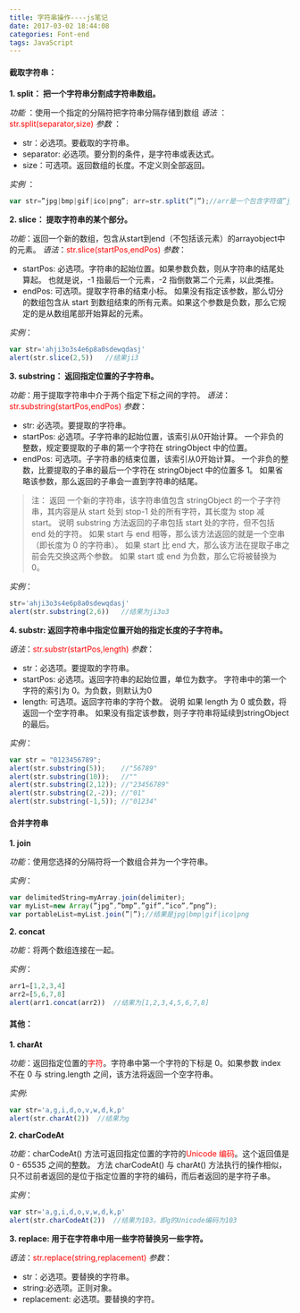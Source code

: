 ```yaml
---
title: 字符串操作----js笔记
date: 2017-03-02 18:44:08
categories: Font-end
tags: JavaScript
---
```



#### 截取字符串：

**1. split： 把一个字符串分割成字符串数组。**

*功能* ：使用一个指定的分隔符把字符串分隔存储到数组
*语法* ：<font color=red>str.split(separator,size)</font>
*参数* ：
- str：必选项。要截取的字符串。
- separator: 必选项。要分割的条件，是字符串或表达式。
- size：可选项。返回数组的长度。不定义则全部返回。

*实例* ：
``` javascript
var str=”jpg|bmp|gif|ico|png”; arr=str.split(”|”);//arr是一个包含字符值”jpg”、”bmp”、”gif”、”ico”和”png”的数组
```
<!--more-->

**2. slice：   提取字符串的某个部分。**

*功能*：返回一个新的数组，包含从start到end（不包括该元素）的arrayobject中的元素。
*语法*：<font color=red>str.slice(startPos,endPos)</font>
*参数*：
- startPos: 必选项。字符串的起始位置。如果参数负数，则从字符串的结尾处算起。 也就是说，-1 指最后一个元素，-2 指倒数第二个元素，以此类推。
- endPos: 可选项。提取字符串的结束小标。 如果没有指定该参数，那么切分的数组包含从 start 到数组结束的所有元素。如果这个参数是负数，那么它规定的是从数组尾部开始算起的元素。

*实例*：
``` javascript
var str='ahji3o3s4e6p8a0sdewqdasj'
alert(str.slice(2,5))   //结果ji3
```


**3. substring：  返回指定位置的子字符串。**

*功能*：用于提取字符串中介于两个指定下标之间的字符。
*语法*：<font color=red>str.substring(startPos,endPos)</font>
*参数*：
- str: 必选项。要提取的字符串。
- startPos: 必选项。子字符串的起始位置，该索引从0开始计算。 一个非负的整数，规定要提取的子串的第一个字符在 stringObject 中的位置。
- endPos: 可选项。子字符串的结束位置，该索引从0开始计算。 一个非负的整数，比要提取的子串的最后一个字符在 stringObject 中的位置多 1。 如果省略该参数，那么返回的子串会一直到字符串的结尾。

> 注： 返回 一个新的字符串，该字符串值包含 stringObject 的一个子字符串，其内容是从 start 处到 stop-1 处的所有字符，其长度为 stop 减 start。 说明 substring 方法返回的子串包括 start 处的字符，但不包括 end 处的字符。 如果 start 与 end 相等，那么该方法返回的就是一个空串（即长度为 0 的字符串）。 如果 start 比 end 大，那么该方法在提取子串之前会先交换这两个参数。 如果 start 或 end 为负数，那么它将被替换为 0。

*实例*：
``` javascript
str='ahji3o3s4e6p8a0sdewqdasj'
alert(str.substring(2,6))   //结果为ji3o3
```


**4. substr:    返回字符串中指定位置开始的指定长度的子字符串。**

*语法*：<font color=red>str.substr(startPos,length)</font>
*参数*：
- str：必选项。要提取的字符串。
- startPos: 必选项。返回字符串的起始位置，单位为数字。 字符串中的第一个字符的索引为 0。为负数，则默认为0
- length: 可选项。返回字符串的字符个数。 说明 如果 length 为 0 或负数，将返回一个空字符串。 如果没有指定该参数，则子字符串将延续到stringObject的最后。

*实例*：
``` javascript
var str = "0123456789";
alert(str.substring(5));	//"56789"
alert(str.substring(10));	//""
alert(str.substring(2,12));	//"23456789"
alert(str.substring(2,-2));	//"01"
alert(str.substring(-1,5));	//"01234"
```



#### 合并字符串

**1. join**

*功能*：使用您选择的分隔符将一个数组合并为一个字符串。

*实例*：
``` javascript
var delimitedString=myArray.join(delimiter);
var myList=new Array(”jpg”,”bmp”,”gif”,”ico”,”png”);
var portableList=myList.join(”|”);//结果是jpg|bmp|gif|ico|png
```
 
**2. concat**

*功能*：将两个数组连接在一起。

*实例*：
``` javascript
arr1=[1,2,3,4]
arr2=[5,6,7,8]
alert(arr1.concat(arr2))  //结果为[1,2,3,4,5,6,7,8]
```

#### 其他：

**1. charAt**

 *功能*：返回指定位置的<font color=red>字符</font>。字符串中第一个字符的下标是 0。如果参数 index 不在 0 与 string.length 之间，该方法将返回一个空字符串。

*实例*:
``` javascript
var str='a,g,i,d,o,v,w,d,k,p'
alert(str.charAt(2))  //结果为g
```

**2. charCodeAt**

*功能*：charCodeAt() 方法可返回指定位置的字符的<font color=red>Unicode 编码</font>。这个返回值是 0 - 65535 之间的整数。
方法 charCodeAt() 与 charAt() 方法执行的操作相似，只不过前者返回的是位于指定位置的字符的编码，而后者返回的是字符子串。

*实例*：
``` javascript
var str='a,g,i,d,o,v,w,d,k,p'
alert(str.charCodeAt(2))  //结果为103。即g的Unicode编码为103
```

**3. replace:   用于在字符串中用一些字符替换另一些字符。**

*语法*：<font color=red>str.replace(string,replacement)</font>
*参数*：
- str：必选项。要替换的字符串。
- string:必选项。正则对象。
- replacement: 必选项。要替换的字符。
